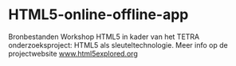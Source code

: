 HTML5-online-offline-app
========================

Bronbestanden Workshop HTML5 in kader van het TETRA onderzoeksproject: HTML5 als sleuteltechnologie. Meer info op de projectwebsite www.html5explored.org
